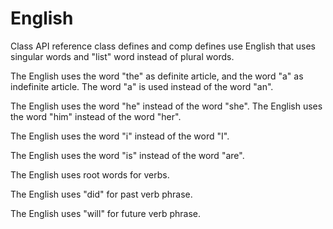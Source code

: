 # English

Class API reference class defines and comp defines use English that uses singular words and "list" word instead of plural words.

The English uses the word "the" as definite article, and the word "a" as indefinite article.
The word "a" is used instead of the word "an".

The English uses the word "he" instead of the word "she".
The English uses the word "him" instead of the word "her".

The English uses the word "i" instead of the word "I".

The English uses the word "is" instead of the word "are".

The English uses root words for verbs.

The English uses "did" for past verb phrase.

The English uses "will" for future verb phrase.